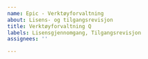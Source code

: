 ```yaml
---
name: Epic - Verktøyforvaltning
about: Lisens- og tilgangsrevisjon
title: Verktøyforvaltning Q
labels: Lisensgjennomgang, Tilgangsrevisjon
assignees: ''

---
```



